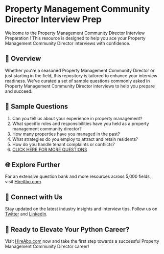 # Property Management Community Director Interview Prep

Welcome to the Property Management Community Director Interview Preparation ! This resource is designed to help you ace your Property Management Community Director interviews with confidence.

## 🚀 Overview

Whether you're a seasoned Property Management Community Director or just starting in the field, this repository is tailored to enhance your interview readiness. We've curated a set of sample questions commonly asked in Property Management Community Director interviews to help you prepare and succeed.

## 📝 Sample Questions

1. Can you tell us about your experience in property management?
2. What specific roles and responsibilities have you held as a property management community director?
3. How many properties have you managed in the past?
4. What strategies do you employ to attract and retain residents?
5. How do you handle tenant complaints or conflicts?
6. [CLICK HERE FOR MORE QUESTIONS](https://hireabo.com/job/21_1_35/Property%20Management%20Community%20Director)

## 🌐 Explore Further

For an extensive question bank and more resources across 5,000 fields, visit [HireAbo.com](https://www.hireabo.com).

## 📱 Connect with Us

Stay updated on the latest industry insights and interview tips. Follow us on [Twitter](https://twitter.com/hireabo) and [LinkedIn](https://www.linkedin.com/in/hire-abo-3609972a8/).

## 🚀 Ready to Elevate Your Python Career?

Visit [HireAbo.com](https://www.hireabo.com) now and take the first step towards a successful Property Management Community Director career!